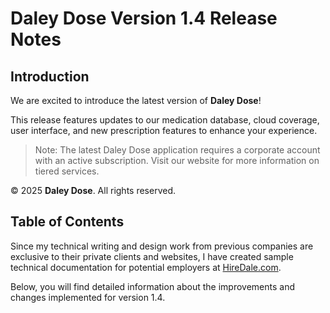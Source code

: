 # Daley Dose Version 1.4 Release Notes

## Introduction

We are excited to introduce the latest version of **Daley Dose**!

This release features updates to our medication database, cloud coverage, user interface, and new prescription features to enhance your experience.

> Note: The latest Daley Dose application requires a corporate account with an active subscription. Visit our website for more information on tiered services.

© 2025 **Daley Dose**. All rights reserved.

## Table of Contents

Since my technical writing and design work from previous companies are exclusive to their private clients and websites, I have created sample technical documentation for potential employers at [HireDale.com](https://HireDale.com).

Below, you will find detailed information about the improvements and changes implemented for version 1.4.
